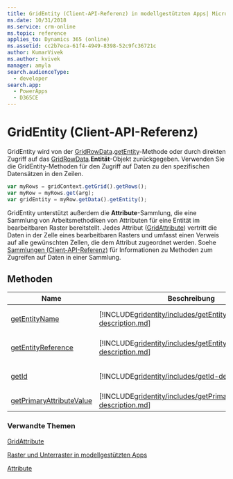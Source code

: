 ```yaml
---
title: GridEntity (Client-API-Referenz) in modellgestützten Apps| MicrosoftDocs
ms.date: 10/31/2018
ms.service: crm-online
ms.topic: reference
applies_to: Dynamics 365 (online)
ms.assetid: cc2b7eca-61f4-4949-8398-52c9fc36721c
author: KumarVivek
ms.author: kvivek
manager: amyla
search.audienceType:
  - developer
search.app:
  - PowerApps
  - D365CE
---
```

# <a name="gridentity-client-api-reference"></a>GridEntity (Client-API-Referenz)



GridEntity wird von der [GridRowData](gridrowdata.md).[getEntity](gridrowdata/getEntity.md)-Methode oder durch direkten Zugriff auf das [GridRowData](gridrowdata.md).**Entität**-Objekt zurückgegeben. Verwenden Sie die GridEntity-Methoden für den Zugriff auf Daten zu den spezifischen Datensätzen in den Zeilen.

```JavaScript
var myRows = gridContext.getGrid().getRows();
var myRow = myRows.get(arg);
var gridEntity = myRow.getData().getEntity();
```

GridEntity unterstützt außerdem die **Attribute**-Sammlung, die eine Sammlung von Arbeitsmethodiken von Attributen für eine Entität im bearbeitbaren Raster bereitstellt. Jedes Attribut ([GridAttribute](gridattribute.md)) vertritt die Daten in der Zelle eines bearbeitbaren Rasters und umfasst einen Verweis auf alle gewünschten Zellen, die dem Attribut zugeordnet werden. Soehe [Sammlungen (Client-API-Referenz)](../collections.md) für Informationen zu Methoden zum Zugreifen auf Daten in einer Sammlung.

## <a name="methods"></a>Methoden

|Name|Beschreibung|Verfügbar für|
|--|--|--|
|[getEntityName](gridentity/getEntityName.md)|[!INCLUDE[gridentity/includes/getEntityName-description.md](gridentity/includes/getEntityName-description.md)]|Bearbeitbare und schreibgeschützte Raster|
|[getEntityReference](gridentity/getEntityReference.md)|[!INCLUDE[gridentity/includes/getEntityReference-description.md](gridentity/includes/getEntityReference-description.md)]|Bearbeitbare und schreibgeschützte Raster|
|[getId](gridentity/getId.md)|[!INCLUDE[gridentity/includes/getId-description.md](gridentity/includes/getId-description.md)]|Bearbeitbare und schreibgeschützte Raster|
|[getPrimaryAttributeValue](gridentity/getPrimaryAttributeValue.md)|[!INCLUDE[gridentity/includes/getPrimaryAttributeValue-description.md](gridentity/includes/getPrimaryAttributeValue-description.md)]|Schreibgeschütztes Raster|

### <a name="related-topics"></a>Verwandte Themen

[GridAttribute](gridattribute.md)

[Raster und Unterraster in modellgestützten Apps](../grids.md)

[Attribute](../attributes.md)


